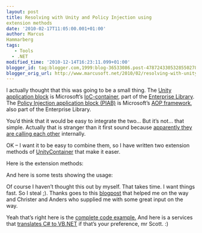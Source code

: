```yaml
---
layout: post
title: Resolving with Unity and Policy Injection using
extension methods
date: '2010-02-17T11:05:00.001+01:00'
author: Marcus
Hammarberg
tags:
   - Tools
  - .NET
modified_time: '2010-12-14T16:23:11.099+01:00'
blogger_id: tag:blogger.com,1999:blog-36533086.post-4787243305328550278
blogger_orig_url: http://www.marcusoft.net/2010/02/resolving-with-unity-and-policy.html
---
```



I actually thought that this was going to be a small thing. The
<a href="http://msdn.microsoft.com/en-us/library/dd140117.aspx"
target="_blank">Unity application block</a> is Microsoft’s
<a href="http://www.martinfowler.com/articles/injection.html"
target="_blank">IoC-container</a>, part of the
<a href="http://msdn.microsoft.com/en-us/library/cc467894.aspx"
target="_blank">Enterprise Library</a>. The
<a href="http://msdn.microsoft.com/en-us/library/cc309507.aspx"
target="_blank">Policy Injection application block (PIAB)</a> is
Microsoft’s
<a href="http://en.wikipedia.org/wiki/Aspect-oriented_programming"
target="_blank">AOP framework</a>, also part of the Enterprise Library.

You’d think that it would be easy to integrate the two… But it’s not…
that simple. Actually that is stranger than it first sound because <a
href="http://www.codewrecks.com/blog/index.php/2009/01/26/combine-policy-injection-application-block-with-unity/"
target="_blank">apparently they are calling each other</a> internally.

OK – I want it to be easy to combine them, so I have written two
extension methods of
<a href="http://msdn.microsoft.com/en-us/library/cc440947.aspx"
target="_blank">UnityContainer</a> that make it easer.

Here is the extension methods:

And here is some tests showing the usage:

Of course I haven’t thought this out by myself. That takes time. I want
things fast. So I steal ;). Thanks goes to this <a
href="http://www.codewrecks.com/blog/index.php/2009/01/26/combine-policy-injection-application-block-with-unity/"
target="_blank">blogpost</a> that helped me on the way and Christer and
Anders who supplied me with some great input on the way.

Yeah that’s right here is the <a
href="http://dl.dropbox.com/u/2408484/ResolvingWithPolicyInjection.zip"
target="_blank">complete code example.</a> And here is a services that
<a
href="http://www.marcusoft.net/2008/01/convert-c-to-vbnet-and-back-again.html"
target="_blank">translates C# to VB.NET</a> if that’s your preference,
mr Scott. :)

